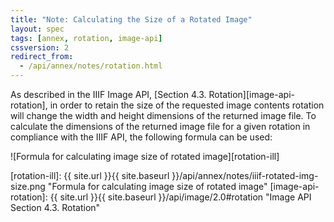 ```yaml
---
title: "Note: Calculating the Size of a Rotated Image"
layout: spec
tags: [annex, rotation, image-api]
cssversion: 2
redirect_from:
  - /api/annex/notes/rotation.html
---
```


As described in the IIIF Image API, [Section 4.3. Rotation][image-api-rotation], in order to retain the size of the requested image contents rotation will change the width and height dimensions of the returned image file. To calculate the dimensions of the returned image file for a given rotation in compliance with the IIIF API, the following formula can be used:

![Formula for calculating image size of rotated image][rotation-ill]

[rotation-ill]: {{ site.url }}{{ site.baseurl }}/api/annex/notes/iiif-rotated-img-size.png "Formula for calculating image size of rotated image"
[image-api-rotation]: {{ site.url }}{{ site.baseurl }}/api/image/2.0#rotation "Image API Section 4.3. Rotation"
